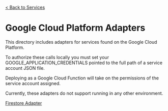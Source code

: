 [< Back to Services](../README.md)

# Google Cloud Platform Adapters

This directory includes adapters for services found on the Google Cloud Platform.

To authorize these calls locally you must set your GOOGLE_APPLICATION_CREDENTIALS pointed to the full path of a service account JSON file.

Deploying as a Google Cloud Function will take on the permissions of the service account assigned.

Currently, these adapters do not support running in any other environment.

[Firestore Adapter](./firestore/README.md)